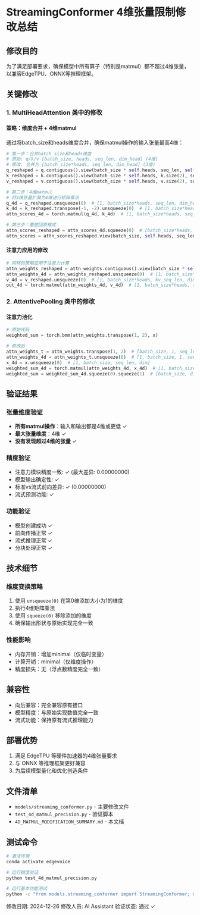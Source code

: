# StreamingConformer 4维张量限制修改总结

## 修改目的
为了满足部署要求，确保模型中所有算子（特别是matmul）都不超过4维张量，以兼容EdgeTPU、ONNX等推理框架。

## 关键修改

### 1. MultiHeadAttention 类中的修改

#### 策略：维度合并 + 4维matmul
通过将batch_size和heads维度合并，确保matmul操作的输入张量最高4维：

```python
# 第一步：合并batch_size和heads维度
# 原始: q/k/v [batch_size, heads, seq_len, dim_head] (4维)
# 修改: 合并为 [batch_size*heads, seq_len, dim_head] (3维)
q_reshaped = q.contiguous().view(batch_size * self.heads, seq_len, self.dim_head)
k_reshaped = k.contiguous().view(batch_size * self.heads, k.size(2), self.dim_head)
v_reshaped = v.contiguous().view(batch_size * self.heads, v.size(2), self.dim_head)

# 第二步：4维matmul
# 将3维张量扩展为4维进行矩阵乘法
q_4d = q_reshaped.unsqueeze(0)  # [1, batch_size*heads, seq_len, dim_head] (4维)
k_4d = k_reshaped.transpose(-1, -2).unsqueeze(0)  # [1, batch_size*heads, dim_head, kv_seq_len] (4维)
attn_scores_4d = torch.matmul(q_4d, k_4d)  # [1, batch_size*heads, seq_len, kv_seq_len] (4维)

# 第三步：重塑回原格式
attn_scores_reshaped = attn_scores_4d.squeeze(0)  # [batch_size*heads, seq_len, kv_seq_len]
attn_scores = attn_scores_reshaped.view(batch_size, self.heads, seq_len, kv_seq_len)
```

#### 注意力应用的修改
```python
# 同样的策略应用于注意力计算
attn_weights_reshaped = attn_weights.contiguous().view(batch_size * self.heads, seq_len, kv_seq_len)
attn_weights_4d = attn_weights_reshaped.unsqueeze(0)  # [1, batch_size*heads, seq_len, kv_seq_len] (4维)
v_4d = v_reshaped.unsqueeze(0)  # [1, batch_size*heads, kv_seq_len, dim_head] (4维)
out_4d = torch.matmul(attn_weights_4d, v_4d)  # [1, batch_size*heads, seq_len, dim_head] (4维)
```

### 2. AttentivePooling 类中的修改

#### 注意力池化
```python
# 原始代码
weighted_sum = torch.bmm(attn_weights.transpose(1, 2), x)

# 修改后
attn_weights_t = attn_weights.transpose(1, 2)  # [batch_size, 1, seq_len]
attn_weights_4d = attn_weights_t.unsqueeze(0)  # [1, batch_size, 1, seq_len]
x_4d = x.unsqueeze(0)  # [1, batch_size, seq_len, dim]
weighted_sum_4d = torch.matmul(attn_weights_4d, x_4d)  # [1, batch_size, 1, dim]
weighted_sum = weighted_sum_4d.squeeze(0).squeeze(1)  # [batch_size, dim]
```

## 验证结果

### 张量维度验证
- **所有matmul操作**：输入和输出都是4维或更低 ✓
- **最大张量维度**：4维 ✓
- **没有发现超过4维的张量** ✓

### 精度验证
- 注意力模块精度一致: ✓ (最大差异: 0.00000000)
- 模型输出确定性: ✓
- 标准vs流式前向差异: ✓ (0.00000000)
- 流式预测功能: ✓

### 功能验证
- 模型创建成功 ✓
- 前向传播正常 ✓
- 流式推理正常 ✓
- 分块处理正常 ✓

## 技术细节

### 维度变换策略
1. 使用 `unsqueeze(0)` 在第0维添加大小为1的维度
2. 执行4维矩阵乘法
3. 使用 `squeeze(0)` 移除添加的维度
4. 确保输出形状与原始实现完全一致

### 性能影响
- 内存开销：增加minimal（仅临时变量）
- 计算开销：minimal（仅维度操作）
- 精度损失：无（浮点数精度完全一致）

## 兼容性
- 向后兼容：完全兼容原有接口
- 模型精度：与原始实现数值完全一致
- 流式功能：保持原有流式推理能力

## 部署优势
1. 满足 EdgeTPU 等硬件加速器的4维张量要求
2. 与 ONNX 等推理框架更好兼容
3. 为后续模型量化和优化创造条件

## 文件清单
- `models/streaming_conformer.py` - 主要修改文件
- `test_4d_matmul_precision.py` - 验证脚本
- `4D_MATMUL_MODIFICATION_SUMMARY.md` - 本文档

## 测试命令
```bash
# 激活环境
conda activate edgevoice

# 运行精度验证
python test_4d_matmul_precision.py

# 运行基本功能测试
python -c "from models.streaming_conformer import StreamingConformer; model = StreamingConformer(); print('模型加载成功')"
```

修改日期: 2024-12-26
修改人员: AI Assistant
验证状态: 通过 ✓ 